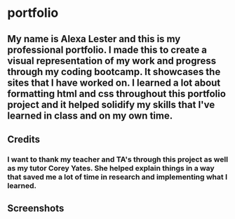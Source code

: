 # portfolio
## My name is Alexa Lester and this is my professional portfolio. I made this to create a visual representation of my work and progress through my coding bootcamp. It showcases the sites that I have worked on. I learned a lot about formatting html and css throughout this portfolio project and it helped solidify my skills that I've learned in class and on my own time.  

## Credits
### I want to thank my teacher and TA's through this project as well as my tutor Corey Yates. She helped explain things in a way that saved me a lot of time in research and implementing what I learned.

## Screenshots 



